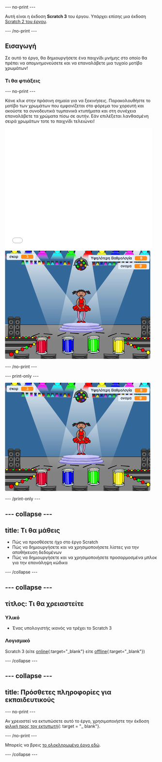 \--- no-print \---

Αυτή είναι η έκδοση **Scratch 3** του έργου. Υπάρχει επίσης μια έκδοση [Scratch 2 του έργου](https://projects.raspberrypi.org/en/projects/memory-scratch2).

\--- /no-print \---

## Εισαγωγή

Σε αυτό το έργο, θα δημιουργήσετε ένα παιχνίδι μνήμης στο οποίο θα πρέπει να απομνημονεύσετε και να επαναλάβετε μια τυχαίο μοτίβο χρωμάτων!

### Τι θα φτιάξεις

\--- no-print \---

Κάνε κλικ στην πράσινη σημαία για να ξεκινήσεις. Παρακολουθήστε το μοτίβο των χρωμάτων που εμφανίζεται στο φόρεμα του χορευτή και ακούστε τα συνοδευτικά τυμπανικά κτυπήματα και στη συνέχεια επαναλάβετε τα χρώματα πίσω σε αυτήν. Εάν επιλέξεται λανθασμένη σειρά χρωμάτων τοτε το παιχνίδι τελειώνει!

<div class="scratch-preview">
  <iframe allowtransparency="true" width="485" height="402" src="//scratch.mit.edu/projects/embed/284452634/?autostart=false" frameborder="0" allowfullscreen scrolling="no" mark="crwd-mark"></iframe> <img src="images/screenshot.png" />
</div>

\--- /no-print \---

\--- print-only \---

![screenshot του τελικού παιχνιδιού](images/screenshot.png)

\--- /print-only \---

## \--- collapse \---

## title: Τι θα μάθεις

+ Πώς να προσθέσετε ήχο στο έργο Scratch
+ Πώς να δημιουργήσετε και να χρησιμοποιήσετε λίστες για την αποθήκευση δεδομένων
+ Πώς να δημιουργήσετε και να χρησιμοποιήσετε προσαρμοσμένα μπλοκ για την επανάληψη κώδικα

\--- /collapse \---

## \--- collapse \---

## τίτλος: Τι θα χρειαστείτε

### Υλικό

+ Ένας υπολογιστής ικανός να τρέχει το Scratch 3

### Λογισμικό

Scratch 3 (είτε [online](https://rpf.io/scratchon){:target="_blank"} είτε [offline](https://rpf.io/scratchoff){:target="_blank"})

\--- /collapse \---

## \--- collapse \---

## title: Πρόσθετες πληροφορίες για εκπαιδευτικούς

\--- no-print \---

Αν χρειαστεί να εκτυπώσετε αυτό το έργο, χρησιμοποιήστε την έκδοση [φιλική προς τον εκτυπωτή](https://projects.raspberrypi.org/en/projects/memory/print){: target = "_ blank"}.

\--- /no-print \---

Μπορείς να βρεις [το ολοκληρωμένο έργο εδώ](http://rpf.io/p/en/memory-get).

\--- /collapse \---
